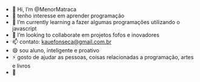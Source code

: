 - 👋 Hi, I’m @MenorMatraca
- 👀 tenho interesse em aprender programação
- 🌱 I’m currently learning a fazer algumas programações utilizando o javascript
- 💞️ I’m looking to collaborate em projetos fofos e inovadores
- 📫 contato: kauefonseca@gmail.com.br
- 😄 sou aluno, inteligente e proativo
- ⚡ gosto de ajudar as pessoas, coisas relacionadas a programação, artes e livros
- 🚗

<!---
MenorMatraca/MenorMatraca is a ✨ special ✨ repository because its `README.md` (this file) appears on your GitHub profile.
You can click the Preview link to take a look at your changes.
--->
